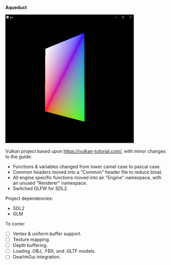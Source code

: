**Aqueduct**

![Aqueduct](/Assets/Textures/Placeholder.png "Aqueduct Render")

Vulkan project based upon https://vulkan-tutorial.com/, with minor changes to the guide:
- Functions & variables changed from lower camel case to pascal case.
- Common headers moved into a "Common" header file to reduce bloat.
- All engine specific functions moved into an "Engine" namespace, with an unused "Renderer" namespace.
- Switched GLFW for SDL2.

Project dependencies:
- SDL2
- GLM

To come:
- [ ] Vertex & uniform buffer support.
- [ ] Texture mapping.
- [ ] Depth buffering.
- [ ] Loading .OBJ, .FBX, and .GLTF models.
- [ ] DearImGui integration.
